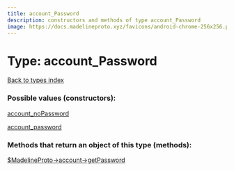 ```yaml
---
title: account_Password
description: constructors and methods of type account_Password
image: https://docs.madelineproto.xyz/favicons/android-chrome-256x256.png
---
```

# Type: account\_Password  
[Back to types index](index.md)



### Possible values (constructors):

[account\_noPassword](../constructors/account_noPassword.md)  

[account\_password](../constructors/account_password.md)  



### Methods that return an object of this type (methods):

[$MadelineProto->account->getPassword](../methods/account_getPassword.md)  




